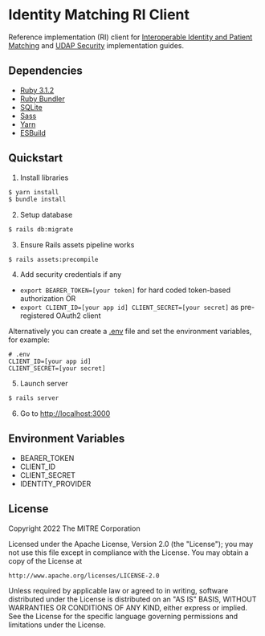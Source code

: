 # Identity Matching RI Client
Reference implementation (RI) client for [Interoperable Identity and Patient Matching](http://build.fhir.org/ig/HL7/fhir-identity-matching-ig/) and [UDAP Security](https://build.fhir.org/ig/HL7/fhir-udap-security-ig/) implementation guides.

## Dependencies
 - [Ruby 3.1.2](https://www.ruby-lang.org/en/)
 - [Ruby Bundler](https://bundler.io)
 - [SQLite](https://www.sqlite.org/index.html)
 - [Sass](https://sass-lang.com/)
 - [Yarn](https://yarnpkg.com/)
 - [ESBuild](https://esbuild.github.io/)

## Quickstart
1. Install libraries
```bash
$ yarn install
$ bundle install
```

2. Setup database
```bash
$ rails db:migrate
```

3. Ensure Rails assets pipeline works
```
$ rails assets:precompile
```

4. Add security credentials if any
 - `export BEARER_TOKEN=[your token]` for hard coded token-based authorization OR
 - `export CLIENT_ID=[your app id] CLIENT_SECRET=[your secret]` as pre-registered OAuth2 client

Alternatively you can create a [.env](https://github.com/bkeepers/dotenv#usage) file and set the environment variables, for example:
```dotenv
# .env
CLIENT_ID=[your app id]
CLIENT_SECRET=[your secret]
```

5. Launch server
```bash
$ rails server
```

6. Go to <http://localhost:3000>

## Environment Variables
 - BEARER_TOKEN
 - CLIENT_ID
 - CLIENT_SECRET
 - IDENTITY_PROVIDER

## License

Copyright 2022 The MITRE Corporation

Licensed under the Apache License, Version 2.0 (the "License"); you may not use this file except in compliance with the License. You may obtain a copy of the License at
```
http://www.apache.org/licenses/LICENSE-2.0
```
Unless required by applicable law or agreed to in writing, software distributed under the License is distributed on an "AS IS" BASIS, WITHOUT WARRANTIES OR CONDITIONS OF ANY KIND, either express or implied. See the License for the specific language governing permissions and limitations under the License.
